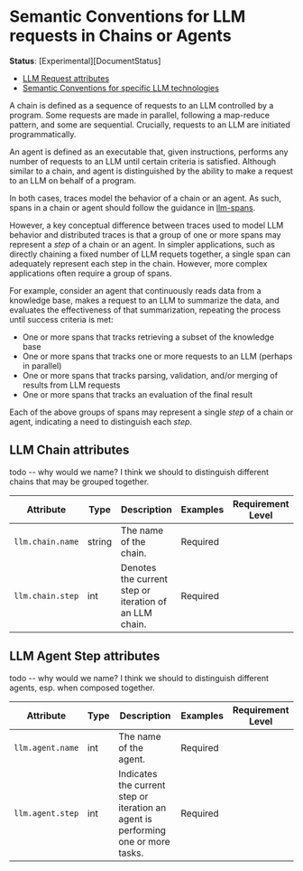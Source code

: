 # Semantic Conventions for LLM requests in Chains or Agents

**Status**: [Experimental][DocumentStatus]

<!-- Re-generate TOC with `markdown-toc --no-first-h1 -i` -->

<!-- toc -->

- [LLM Request attributes](#llm-request-attributes)
- [Semantic Conventions for specific LLM technologies](#semantic-conventions-for-specific-llm-technologies)

<!-- tocstop -->

A chain is defined as a sequence of requests to an LLM controlled by a program. Some requests are made in parallel, following a map-reduce pattern, and some are sequential. Crucially, requests to an LLM are initiated programmatically.

An agent is defined as an executable that, given instructions, performs any number of requests to an LLM until certain criteria is satisfied. Although similar to a chain, and agent is distinguished by the ability to make a request to an LLM on behalf of a program.

In both cases, traces model the behavior of a chain or an agent. As such, spans in a chain or agent should follow the guidance in [llm-spans](llm-spans.md).

However, a key conceptual difference between traces used to model LLM behavior and distributed traces is that a group of one or more spans may represent a *step* of a chain or an agent. In simpler applications, such as directly chaining a fixed number of LLM requets together, a single span can adequately represent each step in the chain. However, more complex applications often require a group of spans.

For example, consider an agent that continuously reads data from a knowledge base, makes a request to an LLM to summarize the data, and evaluates the effectiveness of that summarization, repeating the process until success criteria is met:

- One or more spans that tracks retrieving a subset of the knowledge base
- One or more spans that tracks one or more requests to an LLM (perhaps in parallel)
- One or more spans that tracks parsing, validation, and/or merging of results from LLM requests
- One or more spans that tracks an evaluation of the final result

Each of the above groups of spans may represent a single *step* of a chain or agent, indicating a need to distinguish each *step*.

## LLM Chain attributes

todo -- why would we name? I think we should to distinguish different chains that may be grouped together.

<!-- semconv ai(tag=llm-chain-step) -->
| Attribute  | Type | Description  | Examples  | Requirement Level |
|---|---|---|---|---|
| `llm.chain.name`|string|The name of the chain.|Required|
| `llm.chain.step`|int|Denotes the current step or iteration of an LLM chain.|Required|

## LLM Agent Step attributes

todo -- why would we name? I think we should to distinguish different agents, esp. when composed together.

<!-- semconv ai(tag=llm-agent-step) -->
| Attribute  | Type | Description  | Examples  | Requirement Level |
|---|---|---|---|---|
| `llm.agent.name`|int|The name of the agent.|Required|
| `llm.agent.step`|int|Indicates the current step or iteration an agent is performing one or more tasks.|Required|